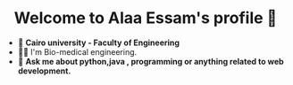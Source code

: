 <h1 align="center">Welcome to Alaa Essam's profile 👋 </h1>


- 🏢 **Cairo university  - Faculty of Engineering**
- 👷‍♂️  I'm Bio-medical engineering.
- 💬 **Ask me about python,java , programming or anything related to web development.**



